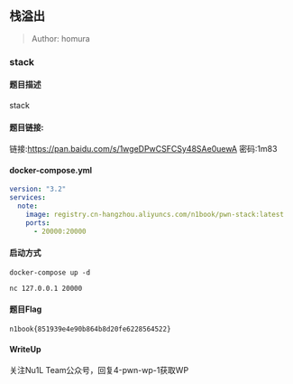 ## 栈溢出

> Author: homura

### stack

#### 题目描述

stack

#### 题目链接:

链接:https://pan.baidu.com/s/1wgeDPwCSFCSy48SAe0uewA  密码:1m83

#### docker-compose.yml

```yaml
version: "3.2"
services:
  note:
    image: registry.cn-hangzhou.aliyuncs.com/n1book/pwn-stack:latest
    ports:
      - 20000:20000
```

#### 启动方式

`docker-compose up -d`

`nc 127.0.0.1 20000`

#### 题目Flag

`n1book{851939e4e90b864b8d20fe6228564522}`

#### WriteUp

关注Nu1L Team公众号，回复4-pwn-wp-1获取WP